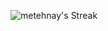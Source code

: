 ![metehnay's Streak](https://github-readme-streak-stats.herokuapp.com/?user=metehnay&theme=vue-dark&hide_border=true)
